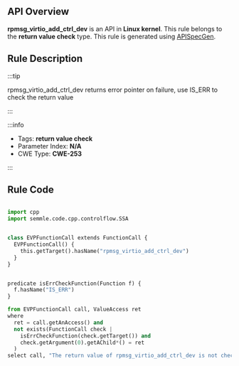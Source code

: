 ---
---


## API Overview
**rpmsg_virtio_add_ctrl_dev** is an API in **Linux kernel**. This rule belongs to the **return value check** type. This rule is generated using [APISpecGen](../../tools/APISpecGen).
## Rule Description

:::tip

rpmsg_virtio_add_ctrl_dev returns error pointer on failure, use IS_ERR to check the return value

:::

:::info

- Tags: **return value check**
- Parameter Index: **N/A**
- CWE Type: **CWE-253**

:::

## Rule Code
```python

import cpp
import semmle.code.cpp.controlflow.SSA


class EVPFunctionCall extends FunctionCall {
  EVPFunctionCall() {
    this.getTarget().hasName("rpmsg_virtio_add_ctrl_dev")
  }
}


predicate isErrCheckFunction(Function f) {
  f.hasName("IS_ERR") 
}

from EVPFunctionCall call, ValueAccess ret
where
  ret = call.getAnAccess() and
  not exists(FunctionCall check |
    isErrCheckFunction(check.getTarget()) and
    check.getArgument(0).getAChild*() = ret
  )
select call, "The return value of rpmsg_virtio_add_ctrl_dev is not checked with IS_ERR."
    
```